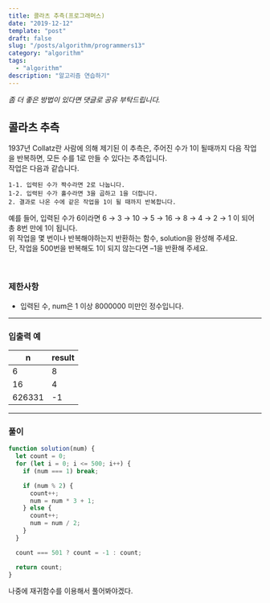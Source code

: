 ```yaml
---
title: 콜라츠 추측(프로그래머스)
date: "2019-12-12"
template: "post"
draft: false
slug: "/posts/algorithm/programmers13"
category: "algorithm"
tags:
  - "algorithm"
description: "알고리즘 연습하기"
---
```

<span class="notice">
  <em>좀 더 좋은 방법이 있다면 댓글로 공유 부탁드립니다.</em>
</span>

## 콜라츠 추측
1937년 Collatz란 사람에 의해 제기된 이 추측은, 주어진 수가 1이 될때까지 다음 작업을 반복하면, 모든 수를 1로 만들 수 있다는 추측입니다.<br>
작업은 다음과 같습니다.

``` code
1-1. 입력된 수가 짝수라면 2로 나눕니다.
1-2. 입력된 수가 홀수라면 3을 곱하고 1을 더합니다.
2. 결과로 나온 수에 같은 작업을 1이 될 때까지 반복합니다.
```

예를 들어, 입력된 수가 6이라면 6 → 3 → 10 → 5 → 16 → 8 → 4 → 2 → 1 이 되어 총 8번 만에 1이 됩니다.<br>
위 작업을 몇 번이나 반복해야하는지 반환하는 함수, solution을 완성해 주세요.<br>
단, 작업을 500번을 반복해도 1이 되지 않는다면 –1을 반환해 주세요.

<br>

### 제한사항
- 입력된 수, num은 1 이상 8000000 미만인 정수입니다.

<hr class="sub" />

### 입출력 예

<article class="board-tbl">

| n      | result |
| ------ | ------ |
| 6      | 8      |
| 16     | 4      |
| 626331 | -1     |

</article>

<hr class="sub" />

### 풀이

``` javascript
function solution(num) {
  let count = 0;
  for (let i = 0; i <= 500; i++) {
    if (num === 1) break;

    if (num % 2) {
      count++;
      num = num * 3 + 1;
    } else {
      count++;
      num = num / 2;
    }
  }

  count === 501 ? count = -1 : count;

  return count;
}
```

나중에 재귀함수를 이용해서 풀어봐야겠다.

<br>
<br>
<br>
<br>
<br>